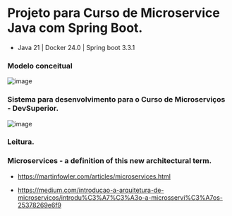 # Projeto para Curso de Microservice Java com Spring Boot.

* Java 21 | Docker 24.0 | Spring boot 3.3.1

### Modelo conceitual

![image](https://github.com/FrankDestro/Microservice-SpringBoot-Java/assets/93776452/7776b279-c7cc-4049-a54b-e1b1a35d61e2)

### Sistema para desenvolvimento para o Curso de Microserviços - DevSuperior.

![image](https://github.com/FrankDestro/Microservice-SpringBoot-Java/assets/93776452/22da9c2b-06fe-4e07-8a74-a516b1c1d6b9)

### Leitura. 

### Microservices - a definition of this new architectural term. 

* https://martinfowler.com/articles/microservices.html

* https://medium.com/introducao-a-arquitetura-de-microservicos/introdu%C3%A7%C3%A3o-a-microsservi%C3%A7os-25378269e6f9



